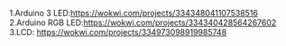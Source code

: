 1.Arduino 3 LED:https://wokwi.com/projects/334348041107538516
2.Arduino RGB LED:https://wokwi.com/projects/334340428564267602
3.LCD: https://wokwi.com/projects/334973098919985748
